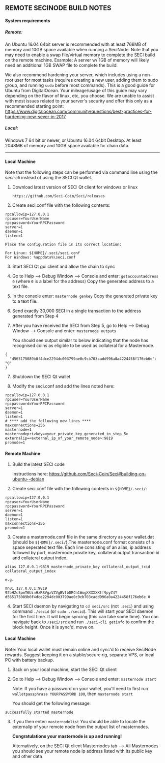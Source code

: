 ## REMOTE SECINODE BUILD NOTES

#### System requirements

##### Remote:
An Ubuntu 16.04 64bit server is recommended with at least 768MB of memory and 10GB space available when running a SeciNode. Note that you may need to enable a swap file/virtual memory to complete the SECI build on the remote machine. Example: A server w/ 1GB of memory will likely need an additional 1GB SWAP file to complete the build.

We also recommend hardening your server, which includes using a non-root user for most tasks (requires creating a new user, adding them to sudo group, and running `sudo` before most commands). This is a good guide for Ubuntu from DigitalOcean. Your mileage/usage of this guide may vary depending on the flavor of linux, etc, you choose. We are unable to assist with most issues related to your server's security and offer this only as a recommended starting point: https://www.digitalocean.com/community/questions/best-practices-for-hardening-new-sever-in-2017

##### Local:
Windows 7 64 bit or newer, or Ubuntu 16.04 64bit Desktop.
At least 2048MB of memory and 10GB space available for chain data.

________________________________________________________________________________

#### Local Machine

Note that the following steps can be performed via command line using the *seci-cli*
instead of using the SECI Qt wallet.

1.  Download latest version of SECI Qt client for windows or linux

        https://github.com/Seci-Coin/Seci/releases

2.  Create seci.conf file with the following contents:

```
rpcallowip=127.0.0.1
rpcuser=YourUserName
rpcpassword=YourRPCPassword
server=1
daemon=1
listen=1
```

    Place the configuration file in its correct location:

    For Linux: ${HOME}/.seci/seci.conf
    For Windows: %appdata%\seci.conf

3.  Start SECI Qt gui client and allow the chain to sync

4.  Go to Help --> Debug Window --> Console and enter: `getaccountaddress 0` (where `0` is a label for the address)
    Copy the generated address to a text file.

5.  In the console enter: `masternode genkey`
    Copy the generated private key to a text file.

5.  Send exactly 30,000 SECI in a single transaction to the address generated from Step 4

6.  After you have received the SECI from Step 5, go to Help --> Debug Window --> Console and enter: `masternode outputs`
    
    You should see output similar to below indicating that the node has recognised coins as eligible to be used
    as collateral for a Masternode.

```
{
  "d565175089b0f4dce2294dc003799ae0c9cb703cadd996a0a4224458f176eb6e": "0"
}
```

7.  Shutdown the SECI Qt wallet

8.  Modify the seci.conf and add the lines noted here:

```
rpcallowip=127.0.0.1
rpcuser=YourUserName
rpcpassword=YourRPCPassword
server=1
daemon=1
listen=1
# **** add the following new lines ****
maxconnections=256
masternode=1
masternodeprivkey=<your_private_key_generated_in_step_5>
externalip=<external_ip_of_your_remote_node>:9819
promode=1
```

#### Remote Machine

1.  Build the latest SECI code

    Instructions here: https://github.com/Seci-Coin/Seci#building-on-ubuntu--debian
        
2.  Create seci.conf file with the following contents in `${HOME}/.seci/`:

```
rpcallowip=127.0.0.1
rpcuser=YourUserName
rpcpassword=YourRPCPassword
server=1
daemon=1
listen=1
maxconnections=256
promode=1
```    

3.  Create a masternode.conf file in the same directory as your wallet.dat (should be `${HOME}/.seci/`).The masternode.conf
    format consists of a space seperated text file. Each line consisting of an alias, ip address
    followed by port, masternode private key, collateral output transaction id and collateral
    output index.

```
alias 127.0.0.1:9819 masternode_private_key collateral_output_txid collateral_output_index

e.g.

mn01 127.0.0.1:9819 92bHZcSpmT6UinHzR8VgaVZVgBVfbDRCh1WogXXXXXXtf9pyZ4Y d565175089b0f4dce2294dc003799ae0c9cb703cadd996a0a4224458f176eb6e 0
```

4.  Start SECI daemon by navigating to `cd seci/src` (not `.seci`) and using command `./secid` (or `sudo ./secid`). This will start your SECI daemon for the first time. It will begin syncing (this can take some time). You can navigate back to `/seci/src` and run `./seci-cli getinfo` to confirm the block height. Once it is sync'd, move on.

#### Local Machine

Note: Your local wallet must remain online and sync'd to receive SeciNode rewards. Suggest keeping it on a stable/secure rig, separate VPS, or local PC with battery backup.

1.  Back on your local machine; start the SECI Qt client

2.  Go to Help --> Debug Window --> Console and enter: `masternode start`

    Note: If you have a password on your wallet, you'll need to first run `walletpassphrase YOURPASSWORD 100`, then `masternode start`

    You should get the following message:

```
successfully started masternode
```

3.  If you then enter: `masternodelist`
    You should be able to locate the externalip of your remote node from the output list of masternodes.

    **Congratulations your masternode is up and running!**

    Alternatively, on the SECI Qt client Masternodes tab --> All Masternodes you should see your
    remote node ip address listed with its public key and other data
